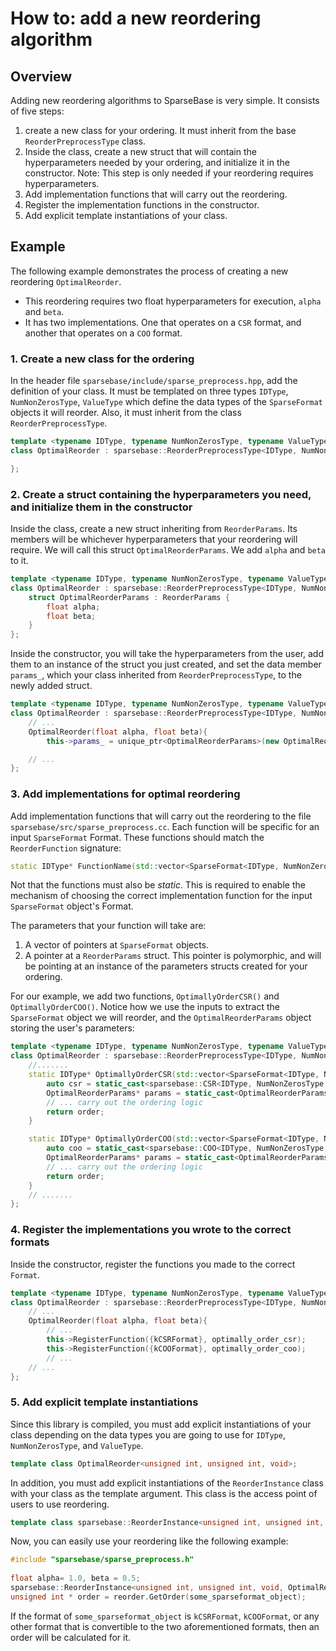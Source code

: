 # How to: add a new reordering algorithm

## Overview

Adding new reordering algorithms to SparseBase is very simple. It consists of five steps:

1. create a new class for your ordering. It must inherit from the base `ReorderPreprocessType` class.
2. Inside the class, create a new struct that will contain the hyperparameters needed by your ordering, and initialize it in the constructor. Note: This step is only needed if your reordering requires hyperparameters.
3. Add implementation functions that will carry out the reordering. 
4. Register the implementation functions in the constructor.
5. Add explicit template instantiations of your class.

## Example

The following example demonstrates the process of creating a new reordering `OptimalReorder`.

- This reordering requires two float hyperparameters for execution, `alpha` and `beta`.
- It has two implementations. One that operates on a `CSR` format, and another that operates on a `COO` format.

### 1. Create a new class for the ordering

In the header file `sparsebase/include/sparse_preprocess.hpp`, add the definition of your class. It must be templated on three types `IDType`, `NumNonZerosType`, `ValueType` which define the data types of the `SparseFormat` objects it will reorder. Also, it must inherit from the class `ReorderPreprocessType`.

```cpp
template <typename IDType, typename NumNonZerosType, typename ValueType>
class OptimalReorder : sparsebase::ReorderPreprocessType<IDType, NumNonZerosType, ValueType> {

};
```

### 2. Create a struct containing the hyperparameters you need, and initialize them in the constructor

Inside the class, create a new struct inheriting from `ReorderParams`. Its members will be whichever hyperparameters that your reordering will require. We will call this struct `OptimalReorderParams`. We add `alpha` and `beta` to it.

```cpp
template <typename IDType, typename NumNonZerosType, typename ValueType>
class OptimalReorder : sparsebase::ReorderPreprocessType<IDType, NumNonZerosType, ValueType> {
	struct OptimalReorderParams : ReorderParams {
		float alpha;
		float beta;
	}
};
```

Inside the constructor, you will take the hyperparameters from the user, add them to an instance of the struct you just created, and set the data member `params_`, which your class inherited from `ReorderPreprocessType`, to the newly added struct.

```cpp
template <typename IDType, typename NumNonZerosType, typename ValueType>
class OptimalReorder : sparsebase::ReorderPreprocessType<IDType, NumNonZerosType, ValueType> {
	// ...
	OptimalReorder(float alpha, float beta){
		this->params_ = unique_ptr<OptimalReorderParams>(new OptimalReorderParams{alpha, beta});

	// ...
};
```

### 3. Add implementations for optimal reordering

Add implementation functions that will carry out the reordering to the file `sparsebase/src/sparse_preprocess.cc`. Each function will be specific for an input `SparseFormat` Format. These functions should match the `ReorderFunction` signature:

```cpp
static IDType* FunctionName(std::vector<SparseFormat<IDType, NumNonZerosType, ValueType>*>, ReorderParams*) 
```
Not that the functions must also be *static*. This is required to enable the mechanism of choosing the correct implementation function for the input `SparseFormat` object's Format.  

The parameters that your function will take are:

1. A vector of pointers at `SparseFormat` objects.
2. A pointer at a `ReorderParams` struct. This pointer is polymorphic, and will be pointing at an instance of the parameters structs created for your ordering. 

For our example, we add two functions, `OptimallyOrderCSR()` and `OptimallyOrderCOO()`. Notice how we use the inputs to extract the `SparseFormat` object we will reorder, and the `OptimalReorderParams` object storing the user's parameters:

```cpp
template <typename IDType, typename NumNonZerosType, typename ValueType>
class OptimalReorder : sparsebase::ReorderPreprocessType<IDType, NumNonZerosType, ValueType> {
	//.......
	static IDType* OptimallyOrderCSR(std::vector<SparseFormat<IDType, NumNonZerosType, ValueType>*> input_sf, ReorderParams* poly_params){
		auto csr = static_cast<sparsebase::CSR<IDType, NumNonZerosType, ValueType>(input_sf[0]);
		OptimalReorderParams* params = static_cast<OptimalReorderParams*>(poly_params);
		// ... carry out the ordering logic
		return order;
	}

	static IDType* OptimallyOrderCOO(std::vector<SparseFormat<IDType, NumNonZerosType, ValueType>*> input_sf, ReorderParams* poly_params){
		auto coo = static_cast<sparsebase::COO<IDType, NumNonZerosType, ValueType>(input_sf[0]);
		OptimalReorderParams* params = static_cast<OptimalReorderParams*>(poly_params);
		// ... carry out the ordering logic
		return order;
	}
	// .......
};
```

### 4. Register the implementations you wrote to the correct formats

Inside the constructor, register the functions you made to the correct `Format`. 

```cpp
template <typename IDType, typename NumNonZerosType, typename ValueType>
class OptimalReorder : sparsebase::ReorderPreprocessType<IDType, NumNonZerosType, ValueType> {
	// ...
	OptimalReorder(float alpha, float beta){
		// ...
		this->RegisterFunction({kCSRFormat}, optimally_order_csr);
		this->RegisterFunction({kCOOFormat}, optimally_order_coo);
		// ...
	// ...
};
```

### 5. Add explicit template instantiations

Since this library is compiled, you must add explicit instantiations of your class depending on the data types you are going to use for `IDType`, `NumNonZerosType`, and `ValueType`. 

```cpp
template class OptimalReorder<unsigned int, unsigned int, void>;
```

In addition, you must add explicit instantiations of the `ReorderInstance` class with your class as the template argument. This class is the access point of users to use reordering.

```cpp
template class sparsebase::ReorderInstance<unsigned int, unsigned int, void, OptimalReorder<unsigned int, unsigned int, void>>
```

Now, you can easily use your reordering like the following example:

```cpp
#include "sparsebase/sparse_preprocess.h"
 
float alpha= 1.0, beta = 0.5;
sparsebase::ReorderInstance<unsigned int, unsigned int, void, OptimalReorder<unsigned int, unsigned int, void>> reorder(alpha, beta);
unsigned int * order = reorder.GetOrder(some_sparseformat_object);
```

If the format of `some_sparseformat_object` is `kCSRFormat`, `kCOOFormat`, or any other format that is convertible to the two aforementioned formats, then an order will be calculated for it.